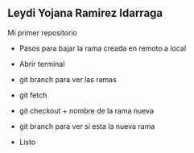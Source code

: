 ## Leydi Yojana Ramirez Idarraga

Mi primer repositorio

* Pasos para bajar la rama creada en remoto a local

* Abrir terminal
* git branch para ver las ramas
* git fetch
* git checkout + nombre de la rama nueva
* git branch para ver si esta la nueva rama
* Listo 